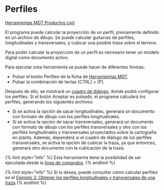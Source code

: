 # Perfiles

[Herramientas MDT Productos civil](../fichas-de-herramientas/untitled-249/untitled-261.md)

El programa puede calcular la proyección de un perfil, previamente definido en un archivo de dibujo. Se puede calcular guitarras de perfiles, longitudinales y transversales, y cubicar una posible traza sobre el terreno.

Para poder calcular la proyección de un perfil es necesario tener un modelo digital como documento activo.

Para ejecutar esta herramienta se puede hacer de diferentes formas:

* Pulsar el botón  Perfiles de la ficha de [Herramientas MDT](../fichas-de-herramientas/untitled-249/).
* Pulsar la combinación de teclas \[CTRL\] + \[P\].

Después de ello, se mostrará un [cuadro de diálogo](../herramientas-mdt/untitled-172/), donde podrá configurar los perfiles. Si el botón Aceptar es pulsado, el programa calculará los perfiles, generando los siguientes archivos:

* Si se activa la opción de sacar longitudinales, generará un documento con formato de dibujo con los perfiles longitudinales.
* Si se activa la opción de sacar transversales, generará un documento con formato de dibujo con los perfiles transversales y otro con los perfiles longitudinales y transversales proyectados sobre la cartografía en planta. Además, dependerá si el cuadro de diálogo de los perfiles transversales, se activa la opción de cubicar la traza, ya que entonces, generará otro documento con la cubicación de la traza.

{% hint style="info" %}
Esta herramienta tiene la posibilidad de ser ejecutada desde la [línea de comandos](../untitled-277/untitled-304.md).
{% endhint %}

{% hint style="info" %}
Si lo desea, puede consultar cómo calcular perfiles en el [Ejemplo 2: Obtener los perfiles longitudinales y transversales de una traza](../untitled-242/untitled-238.md)
{% endhint %}

